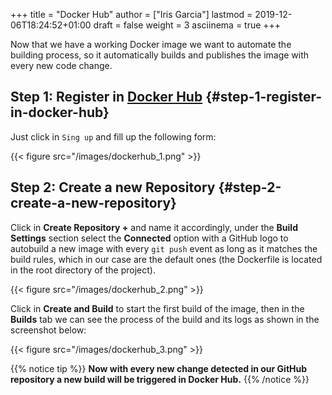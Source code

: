 +++
title = "Docker Hub"
author = ["Iris Garcia"]
lastmod = 2019-12-06T18:24:52+01:00
draft = false
weight = 3
asciinema = true
+++

Now that we have a working Docker image we want to automate the
building process, so it automatically builds and publishes the image with
every new code change.


## Step 1: Register in [Docker Hub](https://hub.docker.com) {#step-1-register-in-docker-hub}

Just click in `Sing up` and fill up the following form:

{{< figure src="/images/dockerhub_1.png" >}}


## Step 2: Create a new Repository {#step-2-create-a-new-repository}

Click in **Create Repository +** and name it accordingly, under the
**Build Settings** section select the **Connected** option with a GitHub
logo to autobuild a new image with every `git push` event as long as
it matches the build rules, which in our case are the default ones
(the Dockerfile is located in the root directory of the project).

{{< figure src="/images/dockerhub_2.png" >}}

Click in **Create and Build** to start the first build of the image,
then in the **Builds** tab we can see the process of the build and its
logs as shown in the screenshot below:

{{< figure src="/images/dockerhub_3.png" >}}

{{% notice tip %}}
**Now with every new change detected in our GitHub repository a new build will be triggered in Docker Hub.**
{{% /notice %}}
